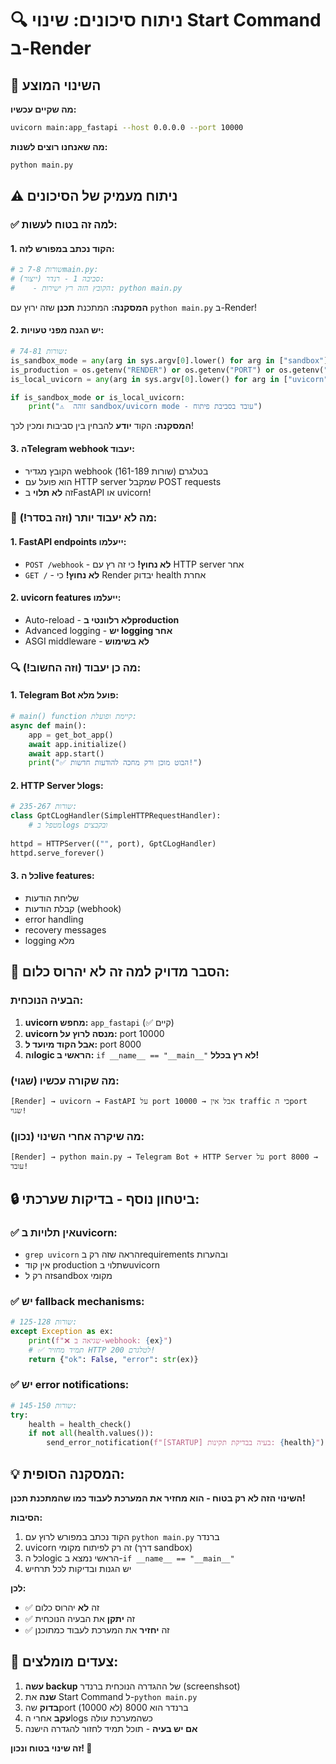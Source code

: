 # 🔍 ניתוח סיכונים: שינוי Start Command ב-Render

## 🎯 השינוי המוצע
**מה שקיים עכשיו:**
```bash
uvicorn main:app_fastapi --host 0.0.0.0 --port 10000
```

**מה שאנחנו רוצים לשנות:**
```bash
python main.py
```

## ⚠️ ניתוח מעמיק של הסיכונים

### ✅ למה זה **בטוח** לעשות:

#### 1. **הקוד נכתב במפורש לזה:**
```python
# שורות 7-8 בmain.py:
# סביבה 1 - רנדר (ייצור):
#    - הקובץ הזה רץ ישירות: python main.py
```
**המסקנה:** המתכנת **תכנן** שזה ירוץ עם `python main.py` ב-Render!

#### 2. **יש הגנה מפני טעויות:**
```python
# שורות 74-81:
is_sandbox_mode = any(arg in sys.argv[0].lower() for arg in ["sandbox"]) or os.getenv("UVICORN_MODE")
is_production = os.getenv("RENDER") or os.getenv("PORT") or os.getenv("RAILWAY_STATIC_URL")
is_local_uvicorn = any(arg in sys.argv[0].lower() for arg in ["uvicorn"]) and not is_production

if is_sandbox_mode or is_local_uvicorn:
    print("⚠️  זוהה sandbox/uvicorn mode - עובד בסביבת פיתוח")
```
**המסקנה:** הקוד **יודע** להבחין בין סביבות ומכין לכך!

#### 3. **הTelegram webhook יעבוד:**
- הקובץ מגדיר webhook בטלגרם (שורות 161-189)
- הוא פועל עם HTTP server שמקבל POST requests
- זה **לא תלוי** בFastAPI או uvicorn!

### 🚨 מה **לא** יעבוד יותר (וזה בסדר!):

#### 1. **FastAPI endpoints ייעלמו:**
- `POST /webhook` - **לא נחוץ!** כי זה רץ עם HTTP server אחר
- `GET /` - **לא נחוץ!** כי Render יבדוק health אחרת

#### 2. **uvicorn features ייעלמו:**
- Auto-reload - **לא רלוונטי בproduction**
- Advanced logging - **יש logging אחר**
- ASGI middleware - **לא בשימוש**

### 🔍 מה **כן** יעבוד (וזה החשוב!):

#### 1. **Telegram Bot פועל מלא:**
```python
# main() function קיימת ופועלת:
async def main():
    app = get_bot_app()
    await app.initialize()
    await app.start()
    print("✅ הבוט מוכן ורק מחכה להודעות חדשות!")
```

#### 2. **HTTP Server לlogs:**
```python
# שורות 235-267:
class GptCLogHandler(SimpleHTTPRequestHandler):
    # מטפל בlogs ובקבצים
    
httpd = HTTPServer(("", port), GptCLogHandler)
httpd.serve_forever()
```

#### 3. **כל הlive features:**
- שליחת הודעות
- קבלת הודעות (webhook)
- error handling
- recovery messages
- logging מלא

## 🎯 הסבר מדויק למה זה לא יהרוס כלום:

### הבעיה הנוכחית:
1. **uvicorn מחפש:** `app_fastapi` (✅ קיים)
2. **uvicorn מנסה לרוץ על:** port 10000 
3. **אבל הקוד מיועד ל:** port 8000
4. **והlogic הראשי ב:** `if __name__ == "__main__"` **לא רץ בכלל!**

### מה שקורה עכשיו (שגוי):
```
[Render] → uvicorn → FastAPI על port 10000 → אבל אין traffic כי הport שגוי!
```

### מה שיקרה אחרי השינוי (נכון):
```
[Render] → python main.py → Telegram Bot + HTTP Server על port 8000 → עובד!
```

## 🔒 ביטחון נוסף - בדיקות שערכתי:

### ✅ אין תלויות בuvicorn:
- `grep uvicorn` הראה שזה רק בrequirements ובהערות
- אין קוד production שתלוי בuvicorn
- זה רק לsandbox מקומי

### ✅ יש fallback mechanisms:
```python
# שורות 125-128:
except Exception as ex:
    print(f"❌ שגיאה ב-webhook: {ex}")
    # ✅ תמיד מחזיר HTTP 200 לטלגרם!
    return {"ok": False, "error": str(ex)}
```

### ✅ יש error notifications:
```python
# שורות 145-150:
try:
    health = health_check()
    if not all(health.values()):
        send_error_notification(f"[STARTUP] בעיה בבדיקת תקינות: {health}")
```

## 💡 המסקנה הסופית:

**השינוי הזה לא רק בטוח - הוא מחזיר את המערכת לעבוד כמו שהמתכנת תכנן!**

**הסיבות:**
1. הקוד נכתב במפורש לרוץ עם `python main.py` ברנדר
2. uvicorn זה רק לפיתוח מקומי (דרך sandbox)
3. כל הlogic הראשי נמצא ב-`if __name__ == "__main__"`
4. יש הגנות ובדיקות לכל תרחיש

**לכן:** 
- ✅ זה **לא** יהרוס כלום
- ✅ זה **יתקן** את הבעיה הנוכחית  
- ✅ זה **יחזיר** את המערכת לעבוד כמתוכנן

## 🚀 צעדים מומלצים:

1. **עשה backup** של ההגדרה הנוכחית ברנדר (screenshsot)
2. **שנה** את Start Command ל-`python main.py`
3. **בדוק** שהport ברנדר הוא 8000 (לא 10000)
4. **עקב** אחרי הlogs כשהמערכת עולה
5. **אם יש בעיה** - תוכל תמיד לחזור להגדרה הישנה

**זה שינוי בטוח ונכון! 🎯**